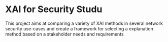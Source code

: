 # XAI for Security Studu

This project aims at comparing a variety of XAI methods in several network security use-cases and create a framework for selecting a explanation method based on a stakeholder needs and requirements
